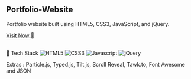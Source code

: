 <h2>Portfolio-Website</h2>
Portfolio website built using HTML5, CSS3, JavaScript, and jQuery.<br>

<a href="https://andiyudi.netlify.app/" target="_blank">Visit Now 🚀</a>

<br>
📌 Tech Stack
<img alt="HTML5" src="https://img.shields.io/badge/html5%20-%23E34F26.svg?&style=for-the-badge&logo=html5&logoColor=white"/>
 

<img alt="CSS3" src="https://img.shields.io/badge/css3%20-%231572B6.svg?&style=for-the-badge&logo=css3&logoColor=white"/>


<img alt="Javascript" src="https://img.shields.io/badge/javascript%20-%23323330.svg?&style=for-the-badge&logo=javascript&logoColor=%23F7DF1E"/>


<img alt="jQuery" src="https://img.shields.io/badge/jquery-%230769AD.svg?style=for-the-badge&logo=jquery&logoColor=white"/>


Extras : 
Particle.js, Typed.js, Tilt.js, Scroll Reveal, Tawk.to, Font Awesome and JSON 
 
 
